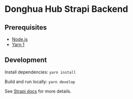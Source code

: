 # Donghua Hub Strapi Backend

## Prerequisites
- [Node.js](https://nodejs.org)
- [Yarn 1](https://classic.yarnpkg.com/en/)

## Development

Install dependencies: `yarn install`

Build and run locally: `yarn develop`

See [Strapi docs](https://strapi.io/documentation/) for more details.